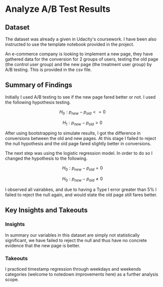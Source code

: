 # Analyze A/B Test Results
## Dataset
The dataset was already a given in Udacity's coursework. I have been also instructed to use the template notebook provided in the project. 

An e-commerce company is looking to implement a new page, they have gathered data for the conversion for 2 groups of users, testing the old page (the control user group) and the new page (the treatment user group) by A/B testing. This is provided in the csv file.
## Summary of Findings
Initially I used A/B testing to see if the new page fared better or not. I used the following hypothesis testing.

$$H_0: p_{new} - p_{old} <= 0$$

$$H_1: p_{new} - p_{old} > 0$$

After using bootstrapping to simulate results, I got the difference in conversions between the old and new pages. At this stage I failed to reject the null hypothesis and the old page fared slightly better in conversions.

The next step was using the logistic regression model. In order to do so I changed the hypothesis to the following.

$$H_0: p_{new} - p_{old} = 0$$

$$H_0: p_{new} - p_{old} \neq 0$$

I observed all vairabkes, and due to having a Type I error greater than 5% I failed to reject the null again, and would state the old page still fares better.
## Key Insights and Takeouts
### Insights
In summary our variables in this dataset are simply not statistically significant, we have failed to reject the null and thus have no concrete evidence that the new page is better.
### Takeouts
I practiced timestamp regression through weekdays and weekends categories (welcome to notedown improvements here) as a further analysis scope.
